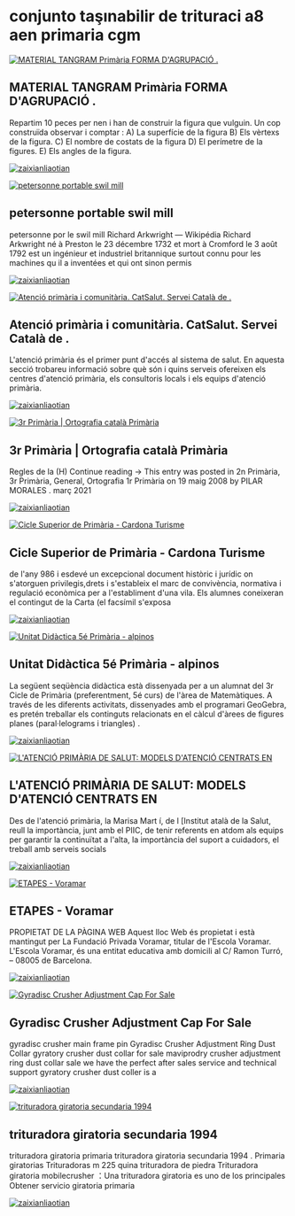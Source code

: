 # conjunto taşınabilir de trituraci a8 aen primaria cgm
<a href="https://mnn.zoosnet.net/LR/Chatpre.aspx?id=MNN94995150&p=https://topgrinding.com/" target="_blank">![MATERIAL TANGRAM Primària FORMA D'AGRUPACIÓ .](https://github.com/technlg/images/blob/main/64.jpg)</a>
## MATERIAL TANGRAM Primària FORMA D'AGRUPACIÓ .
Repartim 10 peces per nen i han de construir la figura que vulguin. Un cop construïda observar i comptar : A) La superfície de la figura B) Els vèrtexs de la figura. C) El nombre de costats de la figura D) El perímetre de la figures. E) Els angles de la figura.
<a href="https://mnn.zoosnet.net/LR/Chatpre.aspx?id=MNN94995150&p=https://topgrinding.com/" target="_blank"><img src="https://github.com/technlg/images/raw/main/chat11.jpg" alt="zaixianliaotian"/></a><a href="//whatsapp.shibangsoft.com/WhatsApp.php" ><img src="https://github.com/technlg/images/raw/main/chat11.png" alt=""></a>
<a href="https://mnn.zoosnet.net/LR/Chatpre.aspx?id=MNN94995150&p=https://topgrinding.com/" target="_blank">![petersonne portable swil mill](https://github.com/technlg/images/blob/main/20.jpg)</a>
## petersonne portable swil mill
petersonne por le swil mill Richard Arkwright — Wikipédia Richard Arkwright né à Preston le 23 décembre 1732 et mort à Cromford le 3 août 1792 est un ingénieur et industriel britannique surtout connu pour les machines qu il a inventées et qui ont sinon permis
<a href="https://mnn.zoosnet.net/LR/Chatpre.aspx?id=MNN94995150&p=https://topgrinding.com/" target="_blank"><img src="https://github.com/technlg/images/raw/main/chat11.jpg" alt="zaixianliaotian"/></a><a href="//whatsapp.shibangsoft.com/WhatsApp.php" ><img src="https://github.com/technlg/images/raw/main/chat11.png" alt=""></a>
<a href="https://mnn.zoosnet.net/LR/Chatpre.aspx?id=MNN94995150&p=https://topgrinding.com/" target="_blank">![Atenció primària i comunitària. CatSalut. Servei Català de .](https://github.com/technlg/images/blob/main/59.jpg)</a>
## Atenció primària i comunitària. CatSalut. Servei Català de .
L'atenció primària és el primer punt d'accés al sistema de salut. En aquesta secció trobareu informació sobre què són i quins serveis ofereixen els centres d'atenció primària, els consultoris locals i els equips d'atenció primària.
<a href="https://mnn.zoosnet.net/LR/Chatpre.aspx?id=MNN94995150&p=https://topgrinding.com/" target="_blank"><img src="https://github.com/technlg/images/raw/main/chat11.jpg" alt="zaixianliaotian"/></a><a href="//whatsapp.shibangsoft.com/WhatsApp.php" ><img src="https://github.com/technlg/images/raw/main/chat11.png" alt=""></a>
<a href="https://mnn.zoosnet.net/LR/Chatpre.aspx?id=MNN94995150&p=https://topgrinding.com/" target="_blank">![3r Primària | Ortografia català Primària](https://github.com/technlg/images/blob/main/44.jpg)</a>
## 3r Primària | Ortografia català Primària
Regles de la (H) Continue reading → This entry was posted in 2n Primària, 3r Primària, General, Ortografia 1r Primària on 19 maig 2008 by PILAR MORALES . març 2021
<a href="https://mnn.zoosnet.net/LR/Chatpre.aspx?id=MNN94995150&p=https://topgrinding.com/" target="_blank"><img src="https://github.com/technlg/images/raw/main/chat11.jpg" alt="zaixianliaotian"/></a><a href="//whatsapp.shibangsoft.com/WhatsApp.php" ><img src="https://github.com/technlg/images/raw/main/chat11.png" alt=""></a>
<a href="https://mnn.zoosnet.net/LR/Chatpre.aspx?id=MNN94995150&p=https://topgrinding.com/" target="_blank">![Cicle Superior de Primària - Cardona Turisme](https://github.com/technlg/images/blob/main/12.jpg)</a>
## Cicle Superior de Primària - Cardona Turisme
de l'any 986 i esdevé un excepcional document històric i jurídic on s'atorguen privilegis,drets i s'estableix el marc de convivència, normativa i regulació econòmica per a l'establiment d'una vila. Els alumnes coneixeran el contingut de la Carta (el facsímil s'exposa 
<a href="https://mnn.zoosnet.net/LR/Chatpre.aspx?id=MNN94995150&p=https://topgrinding.com/" target="_blank"><img src="https://github.com/technlg/images/raw/main/chat11.jpg" alt="zaixianliaotian"/></a><a href="//whatsapp.shibangsoft.com/WhatsApp.php" ><img src="https://github.com/technlg/images/raw/main/chat11.png" alt=""></a>
<a href="https://mnn.zoosnet.net/LR/Chatpre.aspx?id=MNN94995150&p=https://topgrinding.com/" target="_blank">![Unitat Didàctica 5é Primària - alpinos](https://github.com/technlg/images/blob/main/13.jpg)</a>
## Unitat Didàctica 5é Primària - alpinos
La següent seqüència didàctica està dissenyada per a un alumnat del 3r Cicle de Primària (preferentment, 5é curs) de l'àrea de Matemàtiques. A través de les diferents activitats, dissenyades amb el programari GeoGebra, es pretén treballar els continguts relacionats en el càlcul d'àrees de figures planes (paral·lelograms i triangles) .
<a href="https://mnn.zoosnet.net/LR/Chatpre.aspx?id=MNN94995150&p=https://topgrinding.com/" target="_blank"><img src="https://github.com/technlg/images/raw/main/chat11.jpg" alt="zaixianliaotian"/></a><a href="//whatsapp.shibangsoft.com/WhatsApp.php" ><img src="https://github.com/technlg/images/raw/main/chat11.png" alt=""></a>
<a href="https://mnn.zoosnet.net/LR/Chatpre.aspx?id=MNN94995150&p=https://topgrinding.com/" target="_blank">![L'ATENCIÓ PRIMÀRIA DE SALUT: MODELS D'ATENCIÓ CENTRATS EN](https://github.com/technlg/images/blob/main/54.jpg)</a>
## L'ATENCIÓ PRIMÀRIA DE SALUT: MODELS D'ATENCIÓ CENTRATS EN
Des de l'atenció primària, la Marisa Mart í, de l [Institut atalà de la Salut, reull la importància, junt amb el PIIC, de tenir referents en atdom als equips per garantir la continuïtat a l'alta, la importància del suport a cuidadors, el treball amb serveis socials 
<a href="https://mnn.zoosnet.net/LR/Chatpre.aspx?id=MNN94995150&p=https://topgrinding.com/" target="_blank"><img src="https://github.com/technlg/images/raw/main/chat11.jpg" alt="zaixianliaotian"/></a><a href="//whatsapp.shibangsoft.com/WhatsApp.php" ><img src="https://github.com/technlg/images/raw/main/chat11.png" alt=""></a>
<a href="https://mnn.zoosnet.net/LR/Chatpre.aspx?id=MNN94995150&p=https://topgrinding.com/" target="_blank">![ETAPES - Voramar](https://github.com/technlg/images/blob/main/57.jpg)</a>
## ETAPES - Voramar
PROPIETAT DE LA PÀGINA WEB Aquest lloc Web és propietat i està mantingut per La Fundació Privada Voramar, titular de l'Escola Voramar. L'Escola Voramar, és una entitat educativa amb domicili al C/ Ramon Turró, – 08005 de Barcelona. 
<a href="https://mnn.zoosnet.net/LR/Chatpre.aspx?id=MNN94995150&p=https://topgrinding.com/" target="_blank"><img src="https://github.com/technlg/images/raw/main/chat11.jpg" alt="zaixianliaotian"/></a><a href="//whatsapp.shibangsoft.com/WhatsApp.php" ><img src="https://github.com/technlg/images/raw/main/chat11.png" alt=""></a>
<a href="https://mnn.zoosnet.net/LR/Chatpre.aspx?id=MNN94995150&p=https://topgrinding.com/" target="_blank">![Gyradisc Crusher Adjustment Cap For Sale](https://github.com/technlg/images/blob/main/54.jpg)</a>
## Gyradisc Crusher Adjustment Cap For Sale
gyradisc crusher main frame pin Gyradisc Crusher Adjustment Ring Dust Collar gyratory crusher dust collar for sale maviprodry crusher adjustment ring dust collar sale we have the perfect after sales service and technical support gyratory crusher dust coller is a 
<a href="https://mnn.zoosnet.net/LR/Chatpre.aspx?id=MNN94995150&p=https://topgrinding.com/" target="_blank"><img src="https://github.com/technlg/images/raw/main/chat11.jpg" alt="zaixianliaotian"/></a><a href="//whatsapp.shibangsoft.com/WhatsApp.php" ><img src="https://github.com/technlg/images/raw/main/chat11.png" alt=""></a>
<a href="https://mnn.zoosnet.net/LR/Chatpre.aspx?id=MNN94995150&p=https://topgrinding.com/" target="_blank">![trituradora giratoria secundaria 1994](https://github.com/technlg/images/blob/main/29.jpg)</a>
## trituradora giratoria secundaria 1994
trituradora giratoria primaria trituradora giratoria secundaria 1994 . Primaria giratorias Trituradoras m 225 quina trituradora de piedra Trituradora giratoria mobilecrusher ：Una trituradora giratoria es uno de los principales Obtener servicio giratoria primaria
<a href="https://mnn.zoosnet.net/LR/Chatpre.aspx?id=MNN94995150&p=https://topgrinding.com/" target="_blank"><img src="https://github.com/technlg/images/raw/main/chat11.jpg" alt="zaixianliaotian"/></a><a href="//whatsapp.shibangsoft.com/WhatsApp.php" ><img src="https://github.com/technlg/images/raw/main/chat11.png" alt=""></a>
